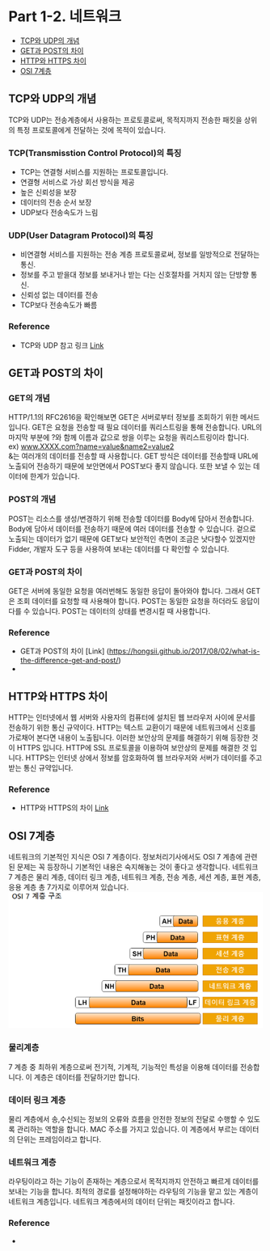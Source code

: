 # Part 1-2. 네트워크
* [TCP와 UDP의 개념](#tcp와-udp의-개념)
* [GET과 POST의 차이](#get과-post의-차이)
* [HTTP와 HTTPS 차이](#http와-https-차이)
* [OSI 7계층](#osi-7계층)

## TCP와 UDP의 개념
TCP와 UDP는 전송계층에서 사용하는 프로토콜로써, 목적지까지 전송한 패킷을 상위의 특정 프로토콜에게 전달하는 것에 목적이 있습니다.

### TCP(Transmisstion Control Protocol)의 특징
 * TCP는 연결형 서비스를 지원하는 프로토콜입니다.
 * 연결형 서비스로 가상 회선 방식을 제공
 * 높은 신뢰성을 보장
 * 데이터의 전송 순서 보장
 * UDP보다 전송속도가 느림
### UDP(User Datagram Protocol)의 특징
 * 비연결형 서비스를 지원하는 전송 계층 프로토콜로써, 정보를 일방적으로 전달하는 통신.
 * 정보를 주고 받을대 정보를 보내거나 받는 다는 신호절차를 거치지 않는 단방향 통신.
 * 신뢰성 없는 데이터를 전송
 * TCP보다 전송속도가 빠름
 
### Reference 
 * TCP와 UDP 참고 링크 [Link](https://choseongho93.tistory.com/3)

## GET과 POST의 차이
### GET의 개념
HTTP/1.1의 RFC2616을 확인해보면 GET은 서버로부터 정보를 조회하기 위한 메서드입니다. GET은 요청을 전송할 때 필요 데이터를 쿼리스트링을 통해 전송합니다. URL의 마지막 부분에 ?와 함께 이름과 값으로 쌍을 이루는 요청을 쿼리스트링이라 합니다. <br> ex) www.XXXX.com?name=value&name2=value2 <br>
&는 여러개의 데이터를 전송할 때 사용합니다. GET 방식은 데이터를 전송할때 URL에 노출되어 전송하기 때문에 보안면에서 POST보다 좋지 않습니다. 또한 보낼 수 있는 데이터에 한계가 있습니다.

### POST의 개념
POST는 리소스를 생성/변경하기 위해 전송할 데이터를 Body에 담아서 전송합니다. Body에 담아서 데이터를 전송하기 때문에 여러 데이터를 전송할 수 있습니다. 겉으로 노출되는 데이터가 없기 때문에 GET보다 보안적인 측면이 조금은 낫다할수 있겠지만 Fidder, 개발자 도구 등을 사용하여 보내는 데이터를 다 확인할 수 있습니다. 

### GET과 POST의 차이
GET은 서버에 동일한 요청을 여러번해도 동일한 응답이 돌아와야 합니다. 그래서 GET은 조회 데이터를 요청할 때 사용해야 합니다. POST는 동일한 요청을 하더라도 응답이 다를 수 있습니다. POST는 데이터의 상태를 변경시킬 때 사용합니다.

### Reference
 * GET과 POST의 차이 [Link] (https://hongsii.github.io/2017/08/02/what-is-the-difference-get-and-post/)
 * 
## HTTP와 HTTPS 차이
HTTP는 인터넷에서 웹 서버와 사용자의 컴퓨터에 설치된 웹 브라우저 사이에 문서를 전송하기 위한 통신 규약이다. HTTP는 텍스트 교환이기 때문에 네트워크에서 신호를 가로채어 본다면 내용이 노출됩니다. 이러한 보안상의 문제를 해결하기 위해 등장한 것이 HTTPS 입니다. HTTP에 SSL 프로토콜을 이용하여 보안상의 문제를 해결한 것 입니다. HTTPS는 인터넷 상에서 정보를 암호화하여 웹 브라우저와 서버가 데이터를 주고받는 통신 규약입니다.

### Reference
 * HTTP와 HTTPS의 차이 [Link](https://jeong-pro.tistory.com/89)
 
## OSI 7계층
네트워크의 기본적인 지식은 OSI 7 계층이다. 정보처리기사에서도 OSI 7 계층에 관련된 문제는 꼭 등장하니 기본적인 내용은 숙지해놓는 것이 좋다고 생각합니다. 네트워크 7 계층은 물리 계층, 데이터 링크 계층, 네트워크 계층, 전송 계층, 세션 계층, 표현 계층, 응용 계층 총 7가지로 이루어져 있습니다.<br>
![OSI 7](https://github.com/joonsu1229/interviewPrepare/blob/main/img_folder/OSI%207.png)<br>

### 물리계층
7 계층 중 최하위 계층으로써 전기적, 기계적, 기능적인 특성을 이용해 데이터를 전송합니다. 이 계층은 데이터를 전달하기만 합니다.
### 데이터 링크 계층
물리 계층에서 송,수신되는 정보의 오류와 흐름을 안전한 정보의 전달로 수행할 수 있도록 관리하는 역할을 합니다. MAC 주소를 가지고 있습니다. 이 계층에서 부르는 데이터의 단위는 프레임이라고 합니다.
### 네트워크 계층
라우팅이라고 하는 기능이 존재하는 계층으로서 목적지까지 안전하고 빠르게 데이터를 보내는 기능을 합니다. 최적의 경로를 설정해야하는 라우팅의 기능을 맡고 있는 계층이 네트워크 계층입니다.
네트워크 계층에서의 데이터 단위는 패킷이라고 합니다.
### Reference 
   * 


